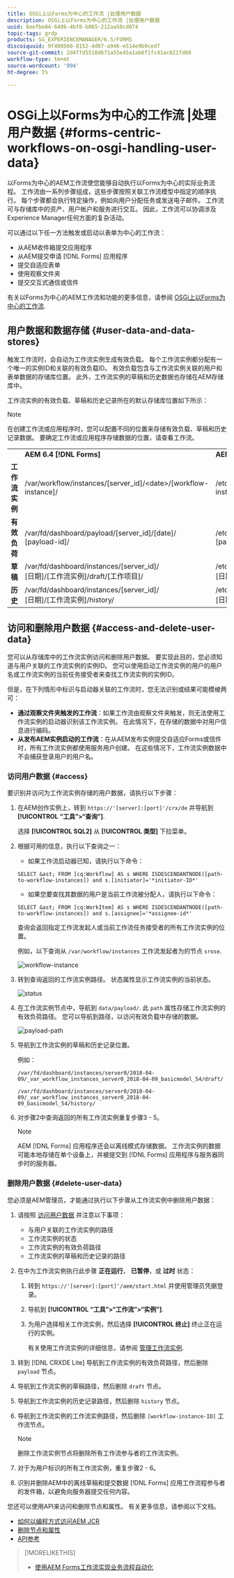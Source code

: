 ```yaml
---
title: OSGi上以Forms为中心的工作流 |处理用户数据
description: OSGi上以Forms为中心的工作流 |处理用户数据
uuid: 6eefbe84-6496-4bf8-b065-212aa50cd074
topic-tags: grdp
products: SG_EXPERIENCEMANAGER/6.5/FORMS
discoiquuid: 9f400560-8152-4d07-a946-e514e9b9cedf
source-git-commit: 2d4ffd5518d671a55e45a1ab6f1fc41ac021fd80
workflow-type: tm+mt
source-wordcount: '994'
ht-degree: 1%

---
```



# OSGi上以Forms为中心的工作流 |处理用户数据 {#forms-centric-workflows-on-osgi-handling-user-data}

以Forms为中心的AEM工作流使您能够自动执行以Forms为中心的实际业务流程。 工作流由一系列步骤组成，这些步骤按照关联工作流模型中指定的顺序执行。 每个步骤都会执行特定操作，例如向用户分配任务或发送电子邮件。 工作流可与存储库中的资产、用户帐户和服务进行交互。 因此，工作流可以协调涉及Experience Manager任何方面的复杂活动。

可以通过以下任一方法触发或启动以表单为中心的工作流：

* 从AEM收件箱提交应用程序
* 从AEM提交申请 [!DNL Forms] 应用程序
* 提交自适应表单
* 使用观察文件夹
* 提交交互式通信或信件

有关以Forms为中心的AEM工作流和功能的更多信息，请参阅 [OSGi上以Forms为中心的工作流](aem-forms-workflow.md).

## 用户数据和数据存储 {#user-data-and-data-stores}

触发工作流时，会自动为工作流实例生成有效负载。 每个工作流实例都分配有一个唯一的实例ID和关联的有效负载ID。 有效负载包含与工作流实例关联的用户和表单数据的存储库位置。 此外，工作流实例的草稿和历史数据也存储在AEM存储库中。

工作流实例的有效负载、草稿和历史记录所在的默认存储库位置如下所示：

>[!NOTE]
>
>在创建工作流或应用程序时，您可以配置不同的位置来存储有效负载、草稿和历史记录数据。 要确定工作流或应用程序存储数据的位置，请查看工作流。

<table>
 <tbody>
  <tr>
   <td> </td>
   <td><b>AEM 6.4 [!DNL Forms]</b></td>
   <td><b>AEM 6.3 [!DNL Forms]</b></td>
  </tr>
  <tr>
   <td><strong>工作流 <br /> 实例</strong></td>
   <td>/var/workflow/instances/[server_id]/&lt;date&gt;/[workflow-instance]/</td>
   <td>/etc/workflow/instances/[server_id]/[date]/[workflow-instance]/</td>
  </tr>
  <tr>
   <td><strong>有效负荷</strong></td>
   <td>/var/fd/dashboard/payload/[server_id]/[date]/<br /> [payload-id]/</td>
   <td>/etc/fd/dashboard/payload/[server_id]/[date]/<br /> [payload-id]/</td>
  </tr>
  <tr>
   <td><strong>草稿</strong></td>
   <td>/var/fd/dashboard/instances/[server_id]/<br /> [日期]/[工作流实例]/draft/[工作项目]/</td>
   <td>/etc/fd/dashboard/instances/[server_id]/<br /> [日期]/[工作流实例]/draft/[工作项目]/</td>
  </tr>
  <tr>
   <td><strong>历史</strong></td>
   <td>/var/fd/dashboard/instances/[server_id]/<br /> [日期]/[工作流实例]/history/</td>
   <td>/etc/fd/dashboard/instances/[server_id]/<br /> [日期]/[工作流实例]/history/</td>
  </tr>
 </tbody>
</table>

## 访问和删除用户数据 {#access-and-delete-user-data}

您可以从存储库中的工作流实例访问和删除用户数据。 要实现此目的，您必须知道与用户关联的工作流实例的实例ID。 您可以使用启动工作流实例的用户的用户名或工作流实例的当前任务接受者来查找工作流实例的实例ID。

但是，在下列情形中标识与启动器关联的工作流时，您无法识别或结果可能模棱两可：

* **通过观察文件夹触发的工作流**：如果工作流由观察文件夹触发，则无法使用工作流实例的启动器识别该工作流实例。 在此情况下，在存储的数据中对用户信息进行编码。
* **从发布AEM实例启动的工作流**：在从AEM发布实例提交自适应Forms或信件时，所有工作流实例都使用服务用户创建。 在这些情况下，工作流实例数据中不会捕获登录用户的用户名。

### 访问用户数据 {#access}

要识别并访问为工作流实例存储的用户数据，请执行以下步骤：

1. 在AEM创作实例上，转到 `https://'[server]:[port]'/crx/de` 并导航到 **[!UICONTROL “工具”>“查询”]**.

   选择 **[!UICONTROL SQL2]** 从 **[!UICONTROL 类型]** 下拉菜单。

1. 根据可用的信息，执行以下查询之一：

   * 如果工作流启动器已知，请执行以下命令：

   `SELECT &ast; FROM [cq:Workflow] AS s WHERE ISDESCENDANTNODE([path-to-workflow-instances]) and s.[initiator]='*initiator-ID*'`

   * 如果您要查找其数据的用户是当前工作流被分配人，请执行以下命令：

   `SELECT &ast; FROM [cq:WorkItem] AS s WHERE ISDESCENDANTNODE([path-to-workflow-instances]) and s.[assignee]='*assignee-id*'`

   查询会返回指定工作流发起人或当前工作流任务接受者的所有工作流实例的位置。

   例如，以下查询从 `/var/workflow/instances` 工作流发起者为的节点 `srose`.

   ![workflow-instance](assets/workflow-instance.png)

1. 转到查询返回的工作流实例路径。 状态属性显示工作流实例的当前状态。

   ![status](assets/status.png)

1. 在工作流实例节点中，导航到 `data/payload/`. 此 `path` 属性存储工作流实例的有效负荷路径。 您可以导航到路径，以访问有效负载中存储的数据。

   ![payload-path](assets/payload-path.png)

1. 导航到工作流实例的草稿和历史记录位置。

   例如：

   `/var/fd/dashboard/instances/server0/2018-04-09/_var_workflow_instances_server0_2018-04-09_basicmodel_54/draft/`

   `/var/fd/dashboard/instances/server0/2018-04-09/_var_workflow_instances_server0_2018-04-09_basicmodel_54/history/`

1. 对步骤2中查询返回的所有工作流实例重复步骤3 - 5。

   >[!NOTE]
   >
   >AEM [!DNL Forms] 应用程序还会以离线模式存储数据。 工作流实例的数据可能本地存储在单个设备上，并被提交到 [!DNL Forms] 应用程序与服务器同步时的服务器。

### 删除用户数据 {#delete-user-data}

您必须是AEM管理员，才能通过执行以下步骤从工作流实例中删除用户数据：

1. 请按照 [访问用户数据](forms-workflow-osgi-handling-user-data.md#access) 并注意以下事项：

   * 与用户关联的工作流实例的路径
   * 工作流实例的状态
   * 工作流实例的有效负荷路径
   * 工作流实例的草稿和历史记录的路径

1. 在中为工作流实例执行此步骤 **正在运行**， **已暂停**，或 **过时** 状态：

   1. 转到 `https://'[server]:[port]'/aem/start.html` 并使用管理员凭据登录。
   1. 导航到 **[!UICONTROL “工具”>“工作流”>“实例”]**.
   1. 为用户选择相关工作流实例，然后选择 **[!UICONTROL 终止]** 终止正在运行的实例。

      有关使用工作流实例的详细信息，请参阅 [管理工作流实例](https://experienceleague.adobe.com/docs/experience-manager-cloud-service/sites/authoring/workflows/overview.html#authoring).

1. 转到 [!DNL CRXDE Lite] 导航到工作流实例的有效负荷路径，然后删除 `payload` 节点。
1. 导航到工作流实例的草稿路径，然后删除 `draft` 节点。
1. 导航到工作流实例的历史记录路径，然后删除 `history` 节点。
1. 导航到工作流实例的工作流实例路径，然后删除 `[workflow-instance-ID]` 工作流节点。

   >[!NOTE]
   >
   >删除工作流实例节点将删除所有工作流参与者的工作流实例。

1. 对于为用户标识的所有工作流实例，重复步骤2 - 6。
1. 识别并删除AEM中的离线草稿和提交数据 [!DNL Forms] 应用工作流程参与者的发件箱，以避免向服务器提交任何内容。

您还可以使用API来访问和删除节点和属性。 有关更多信息，请参阅以下文档。

* [如何以编程方式访问AEM JCR](https://experienceleague.adobe.com/docs/experience-manager-65/developing/platform/access-jcr.html?lang=en#platform)
* [删除节点和属性](https://docs.adobe.com/docs/en/spec/jcr/2.0/10_Writing.html#10.9%20Removing%20Nodes%20and%20Properties)
* [API参考](https://helpx.adobe.com/experience-manager/6-3/sites-developing/reference-materials/javadoc/overview-summary.html)

>[!MORELIKETHIS]
>
>* [使用AEM Forms工作流实现业务流程自动化](/help/forms/aem-forms-workflow.md)